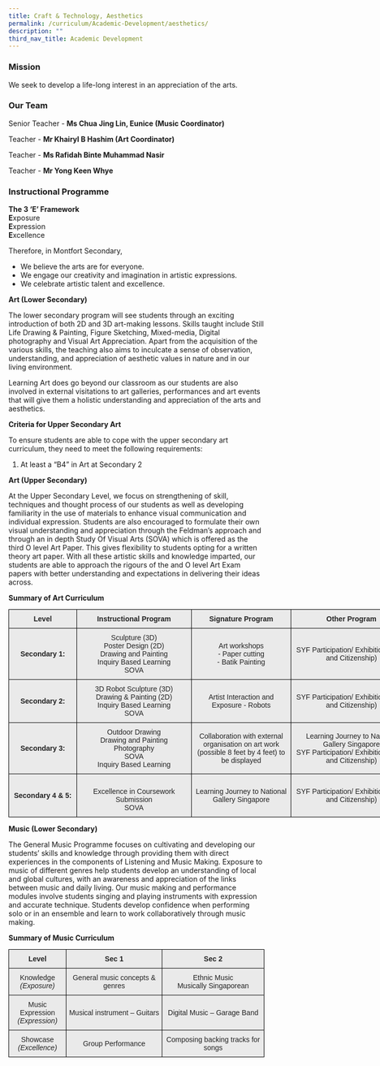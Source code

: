 ```yaml
---
title: Craft & Technology, Aesthetics
permalink: /curriculum/Academic-Development/aesthetics/
description: ""
third_nav_title: Academic Development
---
```


### Mission

We seek to develop a life-long interest in an appreciation of the arts.  

### Our Team

Senior Teacher - **Ms Chua Jing Lin, Eunice (Music Coordinator)**

Teacher - **Mr Khairyl B Hashim (Art Coordinator)**

Teacher - **Ms Rafidah Binte Muhammad Nasir**

Teacher - **Mr Yong Keen Whye**

### Instructional Programme
 
**The 3 ‘E’ Framework**    
**E**xposure   
**E**xpression   
**E**xcellence

Therefore, in Montfort Secondary,

*   We believe the arts are for everyone.
*   We engage our creativity and imagination in artistic expressions.
*   We celebrate artistic talent and excellence.

**Art (Lower Secondary)**

The lower secondary program will see students through an exciting introduction of both 2D and 3D art-making lessons. Skills taught include Still Life Drawing & Painting, Figure Sketching, Mixed-media, Digital photography and Visual Art Appreciation. Apart from the acquisition of the various skills, the teaching also aims to inculcate a sense of observation, understanding, and appreciation of aesthetic values in nature and in our living environment.

Learning Art does go beyond our classroom as our students are also involved in external visitations to art galleries, performances and art events that will give them a holistic understanding and appreciation of the arts and aesthetics.

**Criteria for Upper Secondary Art**

To ensure students are able to cope with the upper secondary art curriculum, they need to meet the following requirements:

1.  At least a “B4” in Art at Secondary 2 


**Art (Upper Secondary)**

At the Upper Secondary Level, we focus on strengthening of skill, techniques and thought process of our students as well as developing familiarity in the use of materials to enhance visual communication and individual expression. Students are also encouraged to formulate their own visual understanding and appreciation through the Feldman’s approach and through an in depth Study Of Visual Arts (SOVA) which is offered as the third O level Art Paper. This gives flexibility to students opting for a written theory art paper. With all these artistic skills and knowledge imparted, our students are able to approach the rigours of the and O level Art Exam papers with better understanding and expectations in delivering their ideas across.

**Summary of Art Curriculum**

<style type="text/css">
.tg  {border-collapse:collapse;border-spacing:0;margin:0px auto;}
.tg td{border-color:black;border-style:solid;border-width:1px;font-family:Arial, sans-serif;font-size:14px;
  overflow:hidden;padding:10px 5px;word-break:normal;}
.tg th{border-color:black;border-style:solid;border-width:1px;font-family:Arial, sans-serif;font-size:14px;
  font-weight:normal;overflow:hidden;padding:10px 5px;word-break:normal;}
.tg .tg-j0e3{background-color:#EAEAEA;color:#222;font-weight:bold;text-align:center;vertical-align:middle}
.tg .tg-ku5w{background-color:#EAEAEA;color:#222;text-align:center;vertical-align:middle}
</style>
<table class="tg" style="undefined;table-layout: fixed; width: 795px">
<colgroup>
<col style="width: 134px">
<col style="width: 226px">
<col style="width: 197px">
<col style="width: 238px">
</colgroup>
<tbody>
  <tr>
    <td class="tg-j0e3">Level</td>
    <td class="tg-j0e3">Instructional Program</td>
    <td class="tg-j0e3">Signature Program</td>
    <td class="tg-j0e3">Other Program</td>
  </tr>
  <tr>
    <td class="tg-j0e3">Secondary 1:</td>
    <td class="tg-ku5w">Sculpture (3D)<br>Poster Design (2D)<br>Drawing and Painting<br>Inquiry Based Learning<br>SOVA</td>
    <td class="tg-ku5w">Art workshops<br>- Paper cutting<br>- Batik Painting</td>
    <td class="tg-ku5w">SYF Participation/ Exhibition (Artist and Citizenship)<br> </td>
  </tr>
  <tr>
    <td class="tg-j0e3">Secondary 2:</td>
    <td class="tg-ku5w">3D Robot Sculpture (3D)<br>Drawing &amp; Painting (2D)<br>Inquiry Based Learning<br>SOVA</td>
    <td class="tg-ku5w">Artist Interaction and Exposure - Robots</td>
    <td class="tg-ku5w">SYF Participation/ Exhibition (Artist and Citizenship)<br> </td>
  </tr>
  <tr>
    <td class="tg-j0e3">Secondary 3:</td>
    <td class="tg-ku5w">Outdoor Drawing<br>Drawing and Painting<br>Photography<br>SOVA<br>Inquiry Based Learning</td>
    <td class="tg-ku5w">Collaboration with external organisation on art work (possible 8 feet by 4 feet) to be displayed<br><span style="font-weight:700;color:#454545"> </span></td>
    <td class="tg-ku5w">Learning Journey to National Gallery Singapore<br>SYF Participation/ Exhibition (Artist and Citizenship)</td>
  </tr>
  <tr>
    <td class="tg-j0e3">Secondary 4 &amp; 5:</td>
    <td class="tg-ku5w"><br>Excellence in Coursework Submission<br>SOVA<br> </td>
    <td class="tg-ku5w">Learning Journey to National Gallery Singapore</td>
    <td class="tg-ku5w">SYF Participation/ Exhibition (Artist and Citizenship)</td>
  </tr>
</tbody>
</table>

**Music (Lower Secondary)**

The General Music Programme focuses on cultivating and developing our students’ skills and knowledge through providing them with direct experiences in the components of Listening and Music Making. Exposure to music of different genres help students develop an understanding of local and global cultures, with an awareness and appreciation of the links between music and daily living. Our music making and performance modules involve students singing and playing instruments with expression and accurate technique. Students develop confidence when performing solo or in an ensemble and learn to work collaboratively through music making.

**Summary of Music Curriculum**

<style type="text/css">
.tg  {border-collapse:collapse;border-spacing:0;margin:0px auto;}
.tg td{border-color:black;border-style:solid;border-width:1px;font-family:Arial, sans-serif;font-size:14px;
  overflow:hidden;padding:10px 5px;word-break:normal;}
.tg th{border-color:black;border-style:solid;border-width:1px;font-family:Arial, sans-serif;font-size:14px;
  font-weight:normal;overflow:hidden;padding:10px 5px;word-break:normal;}
.tg .tg-j0e3{background-color:#EAEAEA;color:#222;font-weight:bold;text-align:center;vertical-align:middle}
.tg .tg-ku5w{background-color:#EAEAEA;color:#222;text-align:center;vertical-align:middle}
</style>
<table class="tg">
<tbody>
  <tr>
    <td class="tg-j0e3">Level</td>
    <td class="tg-j0e3">Sec 1</td>
    <td class="tg-j0e3">Sec 2</td>
  </tr>
  <tr>
		<td class="tg-ku5w">Knowledge <br><em>(Exposure)</em></td>
    <td class="tg-ku5w">General music concepts &amp; genres</td>
    <td class="tg-ku5w">Ethnic Music<br>Musically Singaporean</td>
  </tr>
  <tr>
		<td class="tg-ku5w">Music Expression<br><em>(Expression)</em></td>
    <td class="tg-ku5w">Musical instrument – Guitars</td>
    <td class="tg-ku5w">Digital Music – Garage Band</td>
  </tr>
  <tr>
		<td class="tg-ku5w">Showcase<br><em>(Excellence)</em></td>
    <td class="tg-ku5w">Group Performance</td>
    <td class="tg-ku5w">Composing backing tracks for songs</td>
  </tr>
</tbody>
</table>